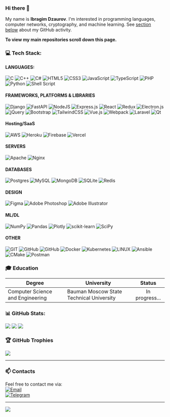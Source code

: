 <!--
**igmsecure/igmsecure** is a ✨ _special_ ✨ repository because its `README.md` (this file) appears on your GitHub profile.

Here are some ideas to get you started:

- 🔭 I’m currently working on ...
- 🌱 I’m currently learning ...
- 👯 I’m looking to collaborate on ...
- 🤔 I’m looking for help with ...
- 💬 Ask me about ...
- 📫 How to reach me: ...
- 😄 Pronouns: ...
- ⚡ Fun fact: ...
-->
### Hi there 👋
My name is **Ibragim Dzaurov**. I'm interested in programming languages, computer networks, cryptography, and machine learning. See [section below](/) about my GitHub activity.

**To view my main repositories scroll down this page.**

### 💻 Tech Stack:

#### LANGUAGES:  
![C](https://skillicons.dev/icons?i=c) 
![C++](https://skillicons.dev/icons?i=cpp) 
![C#](https://skillicons.dev/icons?i=cs) 
![HTML5](https://skillicons.dev/icons?i=html) 
![CSS3](https://skillicons.dev/icons?i=css) 
![JavaScript](https://skillicons.dev/icons?i=javascript) 
![TypeScript](https://skillicons.dev/icons?i=typescript) 
![PHP](https://skillicons.dev/icons?i=php) 
![Python](https://skillicons.dev/icons?i=python)
![Shell Script](https://skillicons.dev/icons?i=powershell) 

#### FRAMEWORKS, PLATFORMS & LIBRARIES
![Django](https://skillicons.dev/icons?i=django) 
![FastAPI](https://skillicons.dev/icons?i=fastapi) 
![NodeJS](https://skillicons.dev/icons?i=nodejs) 
![Express.js](https://skillicons.dev/icons?i=express) 
![React](https://skillicons.dev/icons?i=react) 
![Redux](https://skillicons.dev/icons?i=redux) 
![Electron.js](https://skillicons.dev/icons?i=electron) 
![jQuery](https://skillicons.dev/icons?i=jquery) 
![Bootstrap](https://skillicons.dev/icons?i=bootstrap) 
![TailwindCSS](https://skillicons.dev/icons?i=tailwind) 
![Vue.js](https://skillicons.dev/icons?i=vue) 
![Webpack](https://skillicons.dev/icons?i=webpack) 
![Laravel](https://skillicons.dev/icons?i=laravel) 
![Qt](https://skillicons.dev/icons?i=qt) 

#### Hosting/SaaS
![AWS](https://skillicons.dev/icons?i=aws) 
![Heroku](https://skillicons.dev/icons?i=heroku) 
![Firebase](https://skillicons.dev/icons?i=firebase) 
![Vercel](https://skillicons.dev/icons?i=vercel) 

#### SERVERS
![Apache](https://skillicons.dev/icons?i=apache) 
![Nginx](https://skillicons.dev/icons?i=nginx) 

#### DATABASES
![Postgres](https://skillicons.dev/icons?i=postgres) 
![MySQL](https://skillicons.dev/icons?i=mysql) 
![MongoDB](https://skillicons.dev/icons?i=mongodb) 
![SQLite](https://skillicons.dev/icons?i=sqlite) 
![Redis](https://skillicons.dev/icons?i=redis) 	

#### DESIGN
![Figma](https://skillicons.dev/icons?i=figma) 
![Adobe Photoshop](https://skillicons.dev/icons?i=ps) 
![Adobe Illustrator](https://skillicons.dev/icons?i=ai) 

#### ML/DL
![NumPy](https://img.shields.io/badge/numpy-%23013243.svg?style=for-the-badge&logo=numpy&logoColor=white) 
![Pandas](https://img.shields.io/badge/pandas-%23150458.svg?style=for-the-badge&logo=pandas&logoColor=white) 
![Plotly](https://img.shields.io/badge/Plotly-%233F4F75.svg?style=for-the-badge&logo=plotly&logoColor=white) 
![scikit-learn](https://img.shields.io/badge/scikit--learn-%23F7931E.svg?style=for-the-badge&logo=scikit-learn&logoColor=white) 
![SciPy](https://img.shields.io/badge/SciPy-%230C55A5.svg?style=for-the-badge&logo=scipy&logoColor=%white) 

#### OTHER
![GIT](https://skillicons.dev/icons?i=git) 
![GitHub](https://skillicons.dev/icons?i=github) 
![GitHub](https://skillicons.dev/icons?i=gitlab) 
![Docker](https://skillicons.dev/icons?i=docker) 
![Kubernetes](https://skillicons.dev/icons?i=kubernetes) 
![LINUX](https://skillicons.dev/icons?i=linux) 
![Ansible](https://skillicons.dev/icons?i=ansible) 
![CMake](https://skillicons.dev/icons?i=cmake) 
![Postman](https://skillicons.dev/icons?i=postman) 

<!--
![Swagger](https://img.shields.io/badge/-Swagger-%23Clojure?style=for-the-badge&logo=swagger&logoColor=white) 
![Terraform](https://img.shields.io/badge/terraform-%235835CC.svg?style=for-the-badge&logo=terraform&logoColor=white) 
![Trello](https://img.shields.io/badge/Trello-%23026AA7.svg?style=for-the-badge&logo=Trello&logoColor=white)
![Insomnia](https://img.shields.io/badge/Insomnia-black?style=for-the-badge&logo=insomnia&logoColor=5849BE) 
![Anaconda](https://img.shields.io/badge/Anaconda-%2344A833.svg?style=for-the-badge&logo=anaconda&logoColor=white) 
![NPM](https://img.shields.io/badge/NPM-%23000000.svg?style=for-the-badge&logo=npm&logoColor=white) 
-->

### :mortar_board: Education
| Degree                                  | University                               |  Status           |
| --------------------------------------- | ---------------------------------------- | :---------------: |
| Сomputer Science and Engineering        | Bauman Moscow State Technical University | In progress...    |


### 📊 GitHub Stats:

![](https://github-readme-stats.vercel.app/api?username=igmsecure&theme=dark&hide_border=false&include_all_commits=false&count_private=false)
![](https://github-readme-streak-stats.herokuapp.com/?user=igmsecure&theme=dark&hide_border=false)
![](https://github-readme-stats.vercel.app/api/top-langs/?username=igmsecure&theme=dark&hide_border=false&include_all_commits=false&count_private=false&layout=compact)
<br/>

### 🏆 GitHub Trophies
![](https://github-profile-trophy.vercel.app/?username=igmsecure&theme=tokyonight&no-frame=false&no-bg=true&margin-w=4)

---

### :mailbox:	Contacts
Feel free to contact me via: 
<br/>
[![Email](https://img.shields.io/badge/-Email-de4343?logo=Gmail&logoColor=white&link=mailto:theigmpro@@gmail.com)](mailto:theigmpro@gmail.com)
<br/>
[![Telegram](https://img.shields.io/badge/-Telegram-26A5E4?logo=telegram&logoColor=white&link=https://t.me/igmsecure)](https://t.me/igmsecure)

---

[![](https://visitcount.itsvg.in/api?id=igmsecure&icon=0&color=12)](https://visitcount.itsvg.in)
